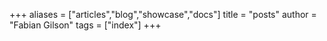 +++
aliases = ["articles","blog","showcase","docs"]
title = "posts"
author = "Fabian Gilson"
tags = ["index"]
+++
